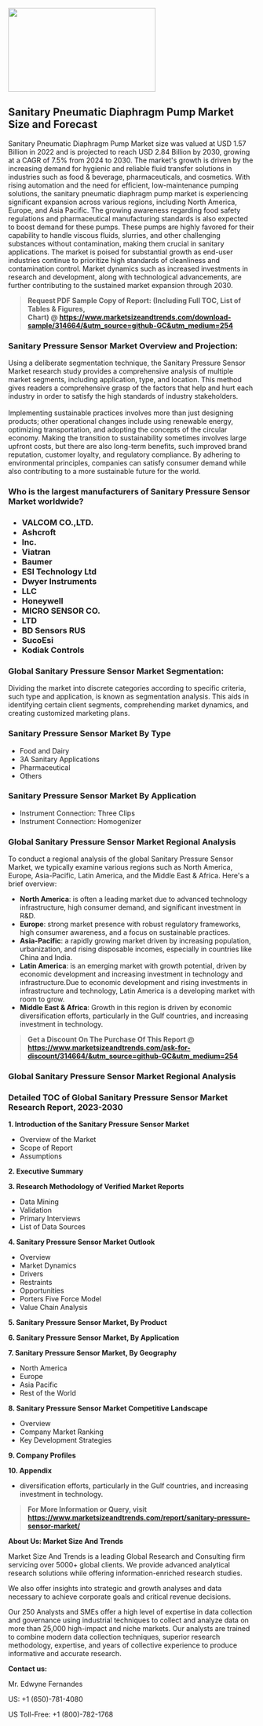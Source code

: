 <p><img class="alignnone size-medium wp-image-20088" src="https://ffe5etoiles.com/wp-content/uploads/2024/12/MST1-300x171.png" alt="" width="300" height="171" /></p><h2>Sanitary Pneumatic Diaphragm Pump Market Size and Forecast</h2><p>Sanitary Pneumatic Diaphragm Pump Market size was valued at USD 1.57 Billion in 2022 and is projected to reach USD 2.84 Billion by 2030, growing at a CAGR of 7.5% from 2024 to 2030. The market's growth is driven by the increasing demand for hygienic and reliable fluid transfer solutions in industries such as food & beverage, pharmaceuticals, and cosmetics. With rising automation and the need for efficient, low-maintenance pumping solutions, the sanitary pneumatic diaphragm pump market is experiencing significant expansion across various regions, including North America, Europe, and Asia Pacific. The growing awareness regarding food safety regulations and pharmaceutical manufacturing standards is also expected to boost demand for these pumps. These pumps are highly favored for their capability to handle viscous fluids, slurries, and other challenging substances without contamination, making them crucial in sanitary applications. The market is poised for substantial growth as end-user industries continue to prioritize high standards of cleanliness and contamination control. Market dynamics such as increased investments in research and development, along with technological advancements, are further contributing to the sustained market expansion through 2030. </p><blockquote id="" class=""><strong>Request PDF Sample Copy of Report: (Including Full TOC, List of Tables &amp; Figures, Chart)&nbsp;@&nbsp;<strong><a href="https://www.marketsizeandtrends.com/download-sample/314664/&utm_source=github-GC&utm_medium=254" target="_blank">https://www.marketsizeandtrends.com/download-sample/314664/&utm_source=github-GC&utm_medium=254</a></strong></strong></blockquote><h3 id="" class="">Sanitary Pressure Sensor Market&nbsp;Overview and Projection:</h3><p id="" class="">Using a deliberate segmentation technique, the Sanitary Pressure Sensor Market research study provides a comprehensive analysis of multiple market segments, including application, type, and location. This method gives readers a comprehensive grasp of the factors that help and hurt each industry in order to satisfy the high standards of industry stakeholders. <br /> <br />Implementing sustainable practices involves more than just designing products; other operational changes include using renewable energy, optimizing transportation, and adopting the concepts of the circular economy. Making the transition to sustainability sometimes involves large upfront costs, but there are also long-term benefits, such improved brand reputation, customer loyalty, and regulatory compliance. By adhering to environmental principles, companies can satisfy consumer demand while also contributing to a more sustainable future for the world.</p><h3 id="" class="">Who is the largest manufacturers of&nbsp;Sanitary Pressure Sensor Market worldwide?</h3><h3 class=""><p><ul><li>VALCOM CO.,LTD. </li><li> Ashcroft </li><li> Inc. </li><li> Viatran </li><li> Baumer </li><li> ESI Technology Ltd </li><li> Dwyer Instruments </li><li> LLC </li><li> Honeywell </li><li> MICRO SENSOR CO. </li><li> LTD </li><li> BD Sensors RUS </li><li> SucoEsi </li><li> Kodiak Controls</li></ul></p></h3><h3 id="" class="">Global&nbsp;Sanitary Pressure Sensor Market Segmentation:</h3><p id="" class="">Dividing the market into discrete categories according to specific criteria, such type and application, is known as segmentation analysis. This aids in identifying certain client segments, comprehending market dynamics, and creating customized marketing plans.</p><h3 id="" class="">Sanitary Pressure Sensor Market&nbsp;By Type</h3><p><p><ul><li>Food and Dairy</li><li> 3A Sanitary Applications</li><li> Pharmaceutical</li><li> Others</p></li></ul></p></p><h3 id="" class="">Sanitary Pressure Sensor Market&nbsp;By Application</h3><p class=""><p><ul><li>Instrument Connection: Three Clips</li><li> Instrument Connection: Homogenizer</li></ul></p></p><h3 id="" class="">Global Sanitary Pressure Sensor Market Regional Analysis</h3><p id="" class="">To conduct a regional analysis of the global Sanitary Pressure Sensor Market, we typically examine various regions such as North America, Europe, Asia-Pacific, Latin America, and the Middle East &amp; Africa. Here's a brief overview:</p><ul><li><strong>North America</strong>: is often a leading market due to advanced technology infrastructure, high consumer demand, and significant investment in R&amp;D.</li><li><strong>Europe</strong>: strong market presence with robust regulatory frameworks, high consumer awareness, and a focus on sustainable practices.</li><li><strong>Asia-Pacific</strong>: a rapidly growing market driven by increasing population, urbanization, and rising disposable incomes, especially in countries like China and India.</li><li><strong>Latin America</strong>: is an emerging market with growth potential, driven by economic development and increasing investment in technology and infrastructure.Due to economic development and rising investments in infrastructure and technology, Latin America is a developing market with room to grow.</li><li><strong>Middle East &amp; Africa</strong>: Growth in this region is driven by economic diversification efforts, particularly in the Gulf countries, and increasing investment in technology.</li></ul><blockquote id="" class=""><strong>Get a Discount On The Purchase Of This Report @ <strong><a href="https://www.marketsizeandtrends.com/ask-for-discount/314664/&utm_source=github-GC&utm_medium=254" target="_blank">https://www.marketsizeandtrends.com/ask-for-discount/314664/&utm_source=github-GC&utm_medium=254</a></strong></strong></blockquote><h3 id="" class="">Global Sanitary Pressure Sensor Market Regional Analysis</h3><h3 id="" class="">Detailed TOC of Global Sanitary Pressure Sensor Market Research Report, 2023-2030</h3><p id="" class=""><strong>1. Introduction of the Sanitary Pressure Sensor Market</strong></p><ul><li>Overview of the Market</li><li>Scope of Report</li><li>Assumptions</li></ul><p id="" class=""><strong>2. Executive Summary</strong></p><p id="" class=""><strong>3. Research Methodology of Verified Market Reports</strong></p><ul><li>Data Mining</li><li>Validation</li><li>Primary Interviews</li><li>List of Data Sources</li></ul><p id="" class=""><strong>4. Sanitary Pressure Sensor Market Outlook</strong></p><ul><li>Overview</li><li>Market Dynamics</li><li>Drivers</li><li>Restraints</li><li>Opportunities</li><li>Porters Five Force Model</li><li>Value Chain Analysis</li></ul><p id="" class=""><strong>5. Sanitary Pressure Sensor Market, By Product</strong></p><p id="" class=""><strong>6. Sanitary Pressure Sensor Market, By Application</strong></p><p id="" class=""><strong>7. Sanitary Pressure Sensor Market, By Geography</strong></p><ul><li>North America</li><li>Europe</li><li>Asia Pacific</li><li>Rest of the World</li></ul><p id="" class=""><strong>8. Sanitary Pressure Sensor Market Competitive Landscape</strong></p><ul><li>Overview</li><li>Company Market Ranking</li><li>Key Development Strategies</li></ul><p id="" class=""><strong>9. Company Profiles</strong></p><p id="" class=""><strong>10. Appendix</strong></p><ul><li>diversification efforts, particularly in the Gulf countries, and increasing investment in technology.</li></ul><blockquote id="" class=""><strong>For More Information or Query, visit <strong><strong><a href="https://www.marketsizeandtrends.com/report/sanitary-pressure-sensor-market/" target="_blank">https://www.marketsizeandtrends.com/report/sanitary-pressure-sensor-market/</a></strong></strong></strong></blockquote><p id="" class=""><strong>About Us: Market Size And Trends</strong></p><p id="" class="">Market Size And Trends is a leading Global Research and Consulting firm servicing over 5000+ global clients. We provide advanced analytical research solutions while offering information-enriched research studies.</p><p id="" class="">We also offer insights into strategic and growth analyses and data necessary to achieve corporate goals and critical revenue decisions.</p><p id="" class="">Our 250 Analysts and SMEs offer a high level of expertise in data collection and governance using industrial techniques to collect and analyze data on more than 25,000 high-impact and niche markets. Our analysts are trained to combine modern data collection techniques, superior research methodology, expertise, and years of collective experience to produce informative and accurate research.</p><p id="" class=""><strong>Contact us:</strong></p><p id="" class="">Mr. Edwyne Fernandes</p><p id="" class="">US: +1 (650)-781-4080</p><p id="" class="">US Toll-Free: +1 (800)-782-1768</p>
